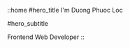 ::home
#hero_title
I'm Duong Phuoc Loc
<!-- Why look elsewhere? -->

#hero_subtitle
<!-- Developer, art director and photographer, I fuse technicality and aestheticism to bring a unique dimension 
to my work. Passionate about beauty, I give life to projects that captivate and convert -->
Frontend Web Developer
::
